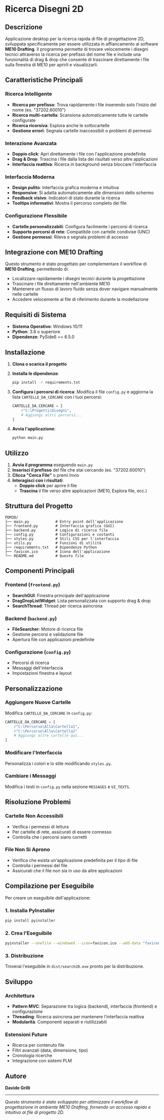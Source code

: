 # Ricerca Disegni 2D

## Descrizione

Applicazione desktop per la ricerca rapida di file di progettazione 2D, sviluppata specificamente per essere utilizzata in affiancamento al software **ME10 Drafting**. Il programma permette di trovare velocemente i disegni tecnici attraverso la ricerca per prefisso del nome file e include una funzionalità di drag & drop che consente di trascinare direttamente i file sulla finestra di ME10 per aprirli e visualizzarli.

## Caratteristiche Principali

### Ricerca Intelligente
- **Ricerca per prefisso**: Trova rapidamente i file inserendo solo l'inizio del nome (es. "37202.60010")
- **Ricerca multi-cartella**: Scansiona automaticamente tutte le cartelle configurate
- **Ricerca ricorsiva**: Esplora anche le sottocartelle
- **Gestione errori**: Segnala cartelle inaccessibili o problemi di permessi

### Interazione Avanzata
- **Doppio click**: Apri direttamente i file con l'applicazione predefinita
- **Drag & Drop**: Trascina i file dalla lista dei risultati verso altre applicazioni
- **Interfaccia reattiva**: Ricerca in background senza bloccare l'interfaccia

### Interfaccia Moderna
- **Design pulito**: Interfaccia grafica moderna e intuitiva
- **Responsive**: Si adatta automaticamente alle dimensioni dello schermo
- **Feedback visivo**: Indicatori di stato durante la ricerca
- **Tooltips informativi**: Mostra il percorso completo dei file

### Configurazione Flessibile
- **Cartelle personalizzabili**: Configura facilmente i percorsi di ricerca
- **Supporto percorsi di rete**: Compatibile con cartelle condivise (UNC)
- **Gestione permessi**: Rileva e segnala problemi di accesso

## Integrazione con ME10 Drafting

Questo strumento è stato progettato per complementare il workflow di **ME10 Drafting**, permettendo di:
- Localizzare rapidamente i disegni tecnici durante la progettazione
- Trascinare i file direttamente nell'ambiente ME10
- Mantenere un flusso di lavoro fluido senza dover navigare manualmente nelle cartelle
- Accedere velocemente ai file di riferimento durante la modellazione

## Requisiti di Sistema

- **Sistema Operativo**: Windows 10/11
- **Python**: 3.8 o superiore
- **Dipendenze**: PySide6 >= 6.5.0

## Installazione

1. **Clona o scarica il progetto**

2. **Installa le dipendenze**:
   ```bash
   pip install -r requirements.txt
   ```

3. **Configura i percorsi di ricerca**:
   Modifica il file `config.py` e aggiorna la lista `CARTELLE_DA_CERCARE` con i tuoi percorsi:
   ```python
   CARTELLE_DA_CERCARE = [
       r"C:\Progetti\Disegni",
       # Aggiungi altri percorsi...
   ]
   ```

4. **Avvia l'applicazione**:
   ```bash
   python main.py
   ```

## Utilizzo

1. **Avvia il programma** eseguendo `main.py`
2. **Inserisci il prefisso** del file che stai cercando (es. "37202.60010")
3. **Clicca "Cerca File"** o premi Invio
4. **Interagisci con i risultati**:
   - **Doppio click** per aprire il file
   - **Trascina** il file verso altre applicazioni (ME10, Esplora file, ecc.)

## Struttura del Progetto

```
PDM3D/
├── main.py            # Entry point dell'applicazione
├── frontend.py        # Interfaccia grafica (GUI)
├── backend.py         # Logica di ricerca file
├── config.py          # Configurazioni e costanti
├── styles.py          # Stili CSS per l'interfaccia
├── utils.py           # Funzioni di utilità
├── requirements.txt   # Dipendenze Python
├── favicon.ico        # Icona dell'applicazione
└── README.md          # Questo file
```

## Componenti Principali

### Frontend (`frontend.py`)
- **SearchGUI**: Finestra principale dell'applicazione
- **DragDropListWidget**: Lista personalizzata con supporto drag & drop
- **SearchThread**: Thread per ricerca asincrona

### Backend (`backend.py`)
- **FileSearcher**: Motore di ricerca file
- Gestione percorsi e validazione file
- Apertura file con applicazioni predefinite

### Configurazione (`config.py`)
- Percorsi di ricerca
- Messaggi dell'interfaccia
- Impostazioni finestra e layout

## Personalizzazione

### Aggiungere Nuove Cartelle
Modifica `CARTELLE_DA_CERCARE` in `config.py`:
```python
CARTELLE_DA_CERCARE = [
    r"C:\Percorso\Alla\Cartella1",
    r"C:\Percorso\Alla\Cartella2"
    # Aggiungi altre cartelle qui...
]
```

### Modificare l'Interfaccia
Personalizza i colori e lo stile modificando `styles.py`.

### Cambiare i Messaggi
Modifica i testi in `config.py` nella sezione `MESSAGES` e `UI_TEXTS`.

## Risoluzione Problemi

### Cartelle Non Accessibili
- Verifica i permessi di lettura
- Per cartelle di rete, assicurati di essere connesso
- Controlla che i percorsi siano corretti

### File Non Si Aprono
- Verifica che esista un'applicazione predefinita per il tipo di file
- Controlla i permessi del file
- Assicurati che il file non sia in uso da altre applicazioni

## Compilazione per Eseguibile

Per creare un eseguibile dell'applicazione:

### 1. Installa PyInstaller
```bash
pip install pyinstaller
```

### 2. Crea l'Eseguibile
```bash
pyinstaller --onefile --windowed --icon=favicon.ico --add-data "favicon.ico;." --name="search2D" main.py
```

### 3. Distribuzione
Troverai l'eseguibile in `dist/search2D.exe` pronto per la distribuzione.

## Sviluppo

### Architettura
- **Pattern MVC**: Separazione tra logica (backend), interfaccia (frontend) e configurazione
- **Threading**: Ricerca asincrona per mantenere l'interfaccia reattiva
- **Modularità**: Componenti separati e riutilizzabili

### Estensioni Future
- Ricerca per contenuto file
- Filtri avanzati (data, dimensione, tipo)
- Cronologia ricerche
- Integrazione con sistemi PLM

## Autore

**Davide Grilli**

---

*Questo strumento è stato sviluppato per ottimizzare il workflow di progettazione in ambiente ME10 Drafting, fornendo un accesso rapido e intuitivo ai file di progetto 2D.*